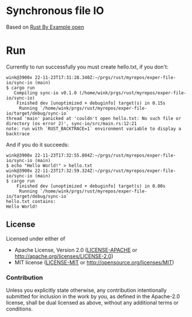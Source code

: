 # Synchronous file IO

Based on [Rust By Example open](https://doc.rust-lang.org/rust-by-example/std_misc/file/open.html)

# Run

Currently to run successfully you must create hello.txt, if you don't:
```
wink@3900x 22-11-23T17:31:28.340Z:~/prgs/rust/myrepos/exper-file-io/sync-io (main)
$ cargo run
   Compiling sync-io v0.1.0 (/home/wink/prgs/rust/myrepos/exper-file-io/sync-io)
    Finished dev [unoptimized + debuginfo] target(s) in 0.15s
     Running `/home/wink/prgs/rust/myrepos/exper-file-io/target/debug/sync-io`
thread 'main' panicked at 'couldn't open hello.txt: No such file or directory (os error 2)', sync-io/src/main.rs:12:21
note: run with `RUST_BACKTRACE=1` environment variable to display a backtrace
```

And if you do it succeeds:
```
wink@3900x 22-11-23T17:32:55.804Z:~/prgs/rust/myrepos/exper-file-io/sync-io (main)
$ echo "Hello World!" > hello.txt
wink@3900x 22-11-23T17:32:59.324Z:~/prgs/rust/myrepos/exper-file-io/sync-io (main)
$ cargo run
    Finished dev [unoptimized + debuginfo] target(s) in 0.00s
     Running `/home/wink/prgs/rust/myrepos/exper-file-io/target/debug/sync-io`
hello.txt contains:
Hello World!
```



## License

Licensed under either of

- Apache License, Version 2.0 ([LICENSE-APACHE](LICENSE-APACHE) or http://apache.org/licenses/LICENSE-2.0)
- MIT license ([LICENSE-MIT](LICENSE-MIT) or http://opensource.org/licenses/MIT)

### Contribution

Unless you explicitly state otherwise, any contribution intentionally submitted
for inclusion in the work by you, as defined in the Apache-2.0 license, shall
be dual licensed as above, without any additional terms or conditions.
